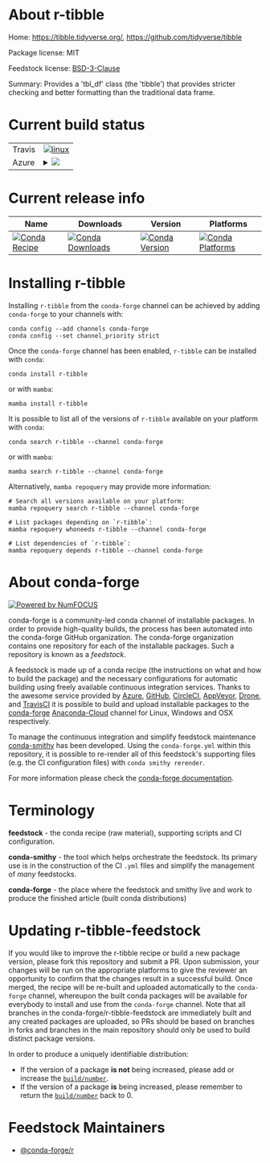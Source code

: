 About r-tibble
==============

Home: https://tibble.tidyverse.org/, https://github.com/tidyverse/tibble

Package license: MIT

Feedstock license: [BSD-3-Clause](https://github.com/conda-forge/r-tibble-feedstock/blob/main/LICENSE.txt)

Summary: Provides a 'tbl_df' class (the 'tibble') that provides stricter checking and better formatting than the traditional data frame.

Current build status
====================


<table><tr>
    <td>Travis</td>
    <td>
      <a href="https://app.travis-ci.com/conda-forge/r-tibble-feedstock">
        <img alt="linux" src="https://img.shields.io/travis/com/conda-forge/r-tibble-feedstock/main.svg?label=Linux">
      </a>
    </td>
  </tr>
    
  <tr>
    <td>Azure</td>
    <td>
      <details>
        <summary>
          <a href="https://dev.azure.com/conda-forge/feedstock-builds/_build/latest?definitionId=1726&branchName=main">
            <img src="https://dev.azure.com/conda-forge/feedstock-builds/_apis/build/status/r-tibble-feedstock?branchName=main">
          </a>
        </summary>
        <table>
          <thead><tr><th>Variant</th><th>Status</th></tr></thead>
          <tbody><tr>
              <td>linux_64_r_base4.0</td>
              <td>
                <a href="https://dev.azure.com/conda-forge/feedstock-builds/_build/latest?definitionId=1726&branchName=main">
                  <img src="https://dev.azure.com/conda-forge/feedstock-builds/_apis/build/status/r-tibble-feedstock?branchName=main&jobName=linux&configuration=linux_64_r_base4.0" alt="variant">
                </a>
              </td>
            </tr><tr>
              <td>linux_64_r_base4.1</td>
              <td>
                <a href="https://dev.azure.com/conda-forge/feedstock-builds/_build/latest?definitionId=1726&branchName=main">
                  <img src="https://dev.azure.com/conda-forge/feedstock-builds/_apis/build/status/r-tibble-feedstock?branchName=main&jobName=linux&configuration=linux_64_r_base4.1" alt="variant">
                </a>
              </td>
            </tr><tr>
              <td>linux_aarch64_r_base4.0</td>
              <td>
                <a href="https://dev.azure.com/conda-forge/feedstock-builds/_build/latest?definitionId=1726&branchName=main">
                  <img src="https://dev.azure.com/conda-forge/feedstock-builds/_apis/build/status/r-tibble-feedstock?branchName=main&jobName=linux&configuration=linux_aarch64_r_base4.0" alt="variant">
                </a>
              </td>
            </tr><tr>
              <td>linux_aarch64_r_base4.1</td>
              <td>
                <a href="https://dev.azure.com/conda-forge/feedstock-builds/_build/latest?definitionId=1726&branchName=main">
                  <img src="https://dev.azure.com/conda-forge/feedstock-builds/_apis/build/status/r-tibble-feedstock?branchName=main&jobName=linux&configuration=linux_aarch64_r_base4.1" alt="variant">
                </a>
              </td>
            </tr><tr>
              <td>linux_ppc64le_r_base4.0</td>
              <td>
                <a href="https://dev.azure.com/conda-forge/feedstock-builds/_build/latest?definitionId=1726&branchName=main">
                  <img src="https://dev.azure.com/conda-forge/feedstock-builds/_apis/build/status/r-tibble-feedstock?branchName=main&jobName=linux&configuration=linux_ppc64le_r_base4.0" alt="variant">
                </a>
              </td>
            </tr><tr>
              <td>linux_ppc64le_r_base4.1</td>
              <td>
                <a href="https://dev.azure.com/conda-forge/feedstock-builds/_build/latest?definitionId=1726&branchName=main">
                  <img src="https://dev.azure.com/conda-forge/feedstock-builds/_apis/build/status/r-tibble-feedstock?branchName=main&jobName=linux&configuration=linux_ppc64le_r_base4.1" alt="variant">
                </a>
              </td>
            </tr><tr>
              <td>osx_64_r_base4.0</td>
              <td>
                <a href="https://dev.azure.com/conda-forge/feedstock-builds/_build/latest?definitionId=1726&branchName=main">
                  <img src="https://dev.azure.com/conda-forge/feedstock-builds/_apis/build/status/r-tibble-feedstock?branchName=main&jobName=osx&configuration=osx_64_r_base4.0" alt="variant">
                </a>
              </td>
            </tr><tr>
              <td>osx_64_r_base4.1</td>
              <td>
                <a href="https://dev.azure.com/conda-forge/feedstock-builds/_build/latest?definitionId=1726&branchName=main">
                  <img src="https://dev.azure.com/conda-forge/feedstock-builds/_apis/build/status/r-tibble-feedstock?branchName=main&jobName=osx&configuration=osx_64_r_base4.1" alt="variant">
                </a>
              </td>
            </tr><tr>
              <td>osx_arm64_r_base4.0</td>
              <td>
                <a href="https://dev.azure.com/conda-forge/feedstock-builds/_build/latest?definitionId=1726&branchName=main">
                  <img src="https://dev.azure.com/conda-forge/feedstock-builds/_apis/build/status/r-tibble-feedstock?branchName=main&jobName=osx&configuration=osx_arm64_r_base4.0" alt="variant">
                </a>
              </td>
            </tr><tr>
              <td>osx_arm64_r_base4.1</td>
              <td>
                <a href="https://dev.azure.com/conda-forge/feedstock-builds/_build/latest?definitionId=1726&branchName=main">
                  <img src="https://dev.azure.com/conda-forge/feedstock-builds/_apis/build/status/r-tibble-feedstock?branchName=main&jobName=osx&configuration=osx_arm64_r_base4.1" alt="variant">
                </a>
              </td>
            </tr><tr>
              <td>win_64_r_base4.0</td>
              <td>
                <a href="https://dev.azure.com/conda-forge/feedstock-builds/_build/latest?definitionId=1726&branchName=main">
                  <img src="https://dev.azure.com/conda-forge/feedstock-builds/_apis/build/status/r-tibble-feedstock?branchName=main&jobName=win&configuration=win_64_r_base4.0" alt="variant">
                </a>
              </td>
            </tr><tr>
              <td>win_64_r_base4.1</td>
              <td>
                <a href="https://dev.azure.com/conda-forge/feedstock-builds/_build/latest?definitionId=1726&branchName=main">
                  <img src="https://dev.azure.com/conda-forge/feedstock-builds/_apis/build/status/r-tibble-feedstock?branchName=main&jobName=win&configuration=win_64_r_base4.1" alt="variant">
                </a>
              </td>
            </tr>
          </tbody>
        </table>
      </details>
    </td>
  </tr>
</table>

Current release info
====================

| Name | Downloads | Version | Platforms |
| --- | --- | --- | --- |
| [![Conda Recipe](https://img.shields.io/badge/recipe-r--tibble-green.svg)](https://anaconda.org/conda-forge/r-tibble) | [![Conda Downloads](https://img.shields.io/conda/dn/conda-forge/r-tibble.svg)](https://anaconda.org/conda-forge/r-tibble) | [![Conda Version](https://img.shields.io/conda/vn/conda-forge/r-tibble.svg)](https://anaconda.org/conda-forge/r-tibble) | [![Conda Platforms](https://img.shields.io/conda/pn/conda-forge/r-tibble.svg)](https://anaconda.org/conda-forge/r-tibble) |

Installing r-tibble
===================

Installing `r-tibble` from the `conda-forge` channel can be achieved by adding `conda-forge` to your channels with:

```
conda config --add channels conda-forge
conda config --set channel_priority strict
```

Once the `conda-forge` channel has been enabled, `r-tibble` can be installed with `conda`:

```
conda install r-tibble
```

or with `mamba`:

```
mamba install r-tibble
```

It is possible to list all of the versions of `r-tibble` available on your platform with `conda`:

```
conda search r-tibble --channel conda-forge
```

or with `mamba`:

```
mamba search r-tibble --channel conda-forge
```

Alternatively, `mamba repoquery` may provide more information:

```
# Search all versions available on your platform:
mamba repoquery search r-tibble --channel conda-forge

# List packages depending on `r-tibble`:
mamba repoquery whoneeds r-tibble --channel conda-forge

# List dependencies of `r-tibble`:
mamba repoquery depends r-tibble --channel conda-forge
```


About conda-forge
=================

[![Powered by
NumFOCUS](https://img.shields.io/badge/powered%20by-NumFOCUS-orange.svg?style=flat&colorA=E1523D&colorB=007D8A)](https://numfocus.org)

conda-forge is a community-led conda channel of installable packages.
In order to provide high-quality builds, the process has been automated into the
conda-forge GitHub organization. The conda-forge organization contains one repository
for each of the installable packages. Such a repository is known as a *feedstock*.

A feedstock is made up of a conda recipe (the instructions on what and how to build
the package) and the necessary configurations for automatic building using freely
available continuous integration services. Thanks to the awesome service provided by
[Azure](https://azure.microsoft.com/en-us/services/devops/), [GitHub](https://github.com/),
[CircleCI](https://circleci.com/), [AppVeyor](https://www.appveyor.com/),
[Drone](https://cloud.drone.io/welcome), and [TravisCI](https://travis-ci.com/)
it is possible to build and upload installable packages to the
[conda-forge](https://anaconda.org/conda-forge) [Anaconda-Cloud](https://anaconda.org/)
channel for Linux, Windows and OSX respectively.

To manage the continuous integration and simplify feedstock maintenance
[conda-smithy](https://github.com/conda-forge/conda-smithy) has been developed.
Using the ``conda-forge.yml`` within this repository, it is possible to re-render all of
this feedstock's supporting files (e.g. the CI configuration files) with ``conda smithy rerender``.

For more information please check the [conda-forge documentation](https://conda-forge.org/docs/).

Terminology
===========

**feedstock** - the conda recipe (raw material), supporting scripts and CI configuration.

**conda-smithy** - the tool which helps orchestrate the feedstock.
                   Its primary use is in the construction of the CI ``.yml`` files
                   and simplify the management of *many* feedstocks.

**conda-forge** - the place where the feedstock and smithy live and work to
                  produce the finished article (built conda distributions)


Updating r-tibble-feedstock
===========================

If you would like to improve the r-tibble recipe or build a new
package version, please fork this repository and submit a PR. Upon submission,
your changes will be run on the appropriate platforms to give the reviewer an
opportunity to confirm that the changes result in a successful build. Once
merged, the recipe will be re-built and uploaded automatically to the
`conda-forge` channel, whereupon the built conda packages will be available for
everybody to install and use from the `conda-forge` channel.
Note that all branches in the conda-forge/r-tibble-feedstock are
immediately built and any created packages are uploaded, so PRs should be based
on branches in forks and branches in the main repository should only be used to
build distinct package versions.

In order to produce a uniquely identifiable distribution:
 * If the version of a package **is not** being increased, please add or increase
   the [``build/number``](https://docs.conda.io/projects/conda-build/en/latest/resources/define-metadata.html#build-number-and-string).
 * If the version of a package **is** being increased, please remember to return
   the [``build/number``](https://docs.conda.io/projects/conda-build/en/latest/resources/define-metadata.html#build-number-and-string)
   back to 0.

Feedstock Maintainers
=====================

* [@conda-forge/r](https://github.com/conda-forge/r/)

